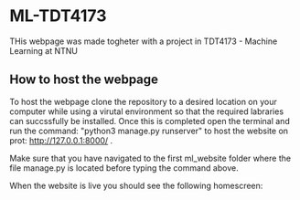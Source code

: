 # ML-TDT4173


THis webpage was made togheter with a project in TDT4173 - Machine Learning at NTNU



## How to host the webpage ##

To host the webpage clone the repository to a desired location on your computer while using a virutal environment so that the required labraries can succssfully be installed. Once this is completed open the terminal and run the command: "python3 manage.py runserver" to host the website on prot: http://127.0.0.1:8000/ .

Make sure that you have navigated to the first ml_website folder where the file manage.py is located before typing the command above.

When the website is live you should see the following homescreen:




